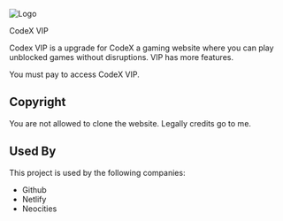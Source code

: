 
![Logo](https://play-codex.github.io/logo.svg)

CodeX VIP

Codex VIP is a upgrade for CodeX a gaming website where you can play unblocked games without disruptions.
VIP has more features.

You must pay to access CodeX VIP.

## Copyright

You are not allowed to clone the website.
Legally credits go to me.

## Used By

This project is used by the following companies:

- Github
- Netlify
- Neocities
